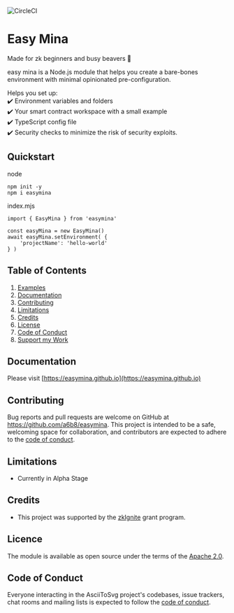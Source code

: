 ![CircleCI](https://img.shields.io/circleci/build/github/EasyMina/easyMina/main)


# Easy Mina

Made for zk beginners and busy beavers 🦫

easy mina is a Node.js module that helps you create a bare-bones environment with minimal opinionated pre-configuration.

Helps you set up:  
:heavy_check_mark: Environment variables and folders  
:heavy_check_mark: Your smart contract workspace with a small example  
:heavy_check_mark: TypeScript config file  
:heavy_check_mark: Security checks to minimize the risk of security exploits.  


## Quickstart

node
```
npm init -y
npm i easymina
```

index.mjs

```
import { EasyMina } from 'easymina'

const easyMina = new EasyMina()
await easyMina.setEnvironment( {
    'projectName': 'hello-world'
} )
```


## Table of Contents

1. [Examples](#examples)<br>
2. [Documentation](#documentation)
3. [Contributing](#contributing)<br>
4. [Limitations](#limitations)<br>
5. [Credits](#Credits)<br>
6.  [License](#license)<br>
7.  [Code of Conduct](#code-of-conduct)<br>
8.  [Support my Work](#support-my-work)<br>

## Documentation

Please visit [https://easymina.github.io](https://easymina.github.io)


## Contributing

Bug reports and pull requests are welcome on GitHub at https://github.com/a6b8/easymina. This project is intended to be a safe, welcoming space for collaboration, and contributors are expected to adhere to the [code of conduct](https://github.com/EasyMina/easyMina/blob/main/CODE_OF_CONDUCT.md).

## Limitations

- Currently in Alpha Stage

## Credits

- This project was supported by the [zkIgnite](https://zkignite.minaprotocol.com) grant program.

## Licence

The module is available as open source under the terms of the [Apache 2.0](https://github.com/EasyMina/easyMina/blob/main/LICENSE).

## Code of Conduct

Everyone interacting in the AsciiToSvg project's codebases, issue trackers, chat rooms and mailing lists is expected to follow the [code of conduct](https://github.com/EasyMina/easyMina/blob/main/CODE_OF_CONDUCT.md).